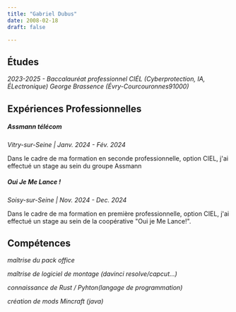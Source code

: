 ```yaml
---
title: "Gabriel Dubus"
date: 2008-02-18
draft: false

---
```


## Études

_2023-2025 - Baccalauréat professionnel CIÉL (Cyberprotection, IA, ÉLectronique) George Brassence (Évry-Courcouronnes91000)_



## Expériences Professionnelles

##### Assmann télécom
_Vitry-sur-Seine | Janv. 2024 - Fév. 2024_

Dans le cadre de ma formation en seconde professionnelle, option CIEL, j'ai effectué un stage au sein du groupe Assmann


##### Oui Je Me Lance !
_Soisy-sur-Seine | Nov. 2024 - Dec. 2024_

Dans le cadre de ma formation en première professionnelle, option CIEL, j'ai effectué un stage au sein de la coopérative "Oui je Me Lance!".


## Compétences
_maîtrise du pack office_

_maîtrise de logiciel de montage (davinci resolve/capcut...)_

_connaissance de Rust / Pyhton(langage de programmation)_

_création de mods Mincraft (java)_
